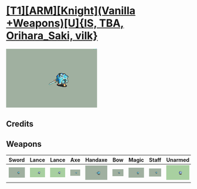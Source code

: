 # [\[T1\]\[ARM\]\[Knight\]\(Vanilla +Weapons\)\[U\]{IS, TBA, Orihara_Saki, vilk}](./%5BT1%5D%5BARM%5D%5BKnight%5D(Vanilla%20+Weapons)%5BU%5D%7BIS,%20TBA,%20Orihara_Saki,%20vilk%7D)

<img src="./1.%20Sword%20%7BTBA%7D/Sword_000.png" alt="[T1][ARM][Knight](Vanilla +Weapons)[U]{IS, TBA, Orihara_Saki, vilk} standing" />

## Credits



## Weapons


|Sword |Lance |Lance |Axe |Handaxe |Bow |Magic |Staff |Unarmed |Unarmed |
|  :---: | :---: | :---: | :---: | :---: | :---: | :---: | :---: | :---: | :---: |
| <img alt="Sword animation" src="./1.%20Sword%20%7BTBA%7D/Sword.gif" /> | <img alt="Lance animation" src="./2.%20Lance/Lance.gif" /> | <img alt="Lance animation" src="./2.%20Lance%20(Updated,%20vilk)/Lance.gif" /> | <img alt="Axe animation" src="./3.%20Axe%20%7BTBA%7D/Axe.gif" /> | <img alt="Handaxe animation" src="./4.%20Handaxe%20%7BTBA%7D/Handaxe.gif" /> | <img alt="Bow animation" src="./5.%20Bow%20%7BTBA%7D/Bow.gif" /> | <img alt="Magic animation" src="./6.%20Magic%20%7BOrihara_Saki,%20TBA%7D/Magic.gif" /> | <img alt="Staff animation" src="./7.%20Staff%20%7Bknabepicer%7D/Staff.gif" /> | <img alt="Unarmed animation" src="./8.%20Unarmed/Unarmed.gif" /> | <img alt="Unarmed animation" src="./8.%20Unarmed%20(Breastplate-less)%20%7BTBA%7D/Unarmed.gif" /> |
